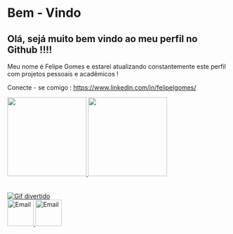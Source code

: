 # Bem - Vindo

<h2> Olá, sejá muito bem vindo ao meu perfil no Github !!!! </h2>

Meu nome é Felipe Gomes e estarei atualizando constantemente este perfil com projetos pessoais e acadêmicos !

Conecte - se comigo : https://www.linkedin.com/in/felipelgomes/


<a href="https://github.com/L0tus-Program">
  <img height="180em" src="https://github-readme-stats-eight-theta.vercel.app/api?username=L0tus-Program&show_icons=true&theme=dracula&include_all_commits=true&count_private=true"/>
  <img height="180em" src="https://github-readme-stats-eight-theta.vercel.app/api/top-langs/?username=L0tus-Program&layout=compact&langs_count=8&theme=dracula"/>

<br>
<br>
<br>
<img src="https://media4.giphy.com/media/RbDKaczqWovIugyJmW/giphy.gif" alt="Gif divertido">

<div>
<a href="mailto:felipelesgomes.1@gmail.com"> <img src="cdn-icons.flaticon.com/png/512/3178/premium/3178165.png"  width="60"  alt="Email">  </a>
  <a href="mailto:felipelesgomes.1@gmail.com"> <img src="https://cdn-icons-png.flaticon.com/512/5988/5988512.png"  width="60"  alt="Email">  </a>
</div>
